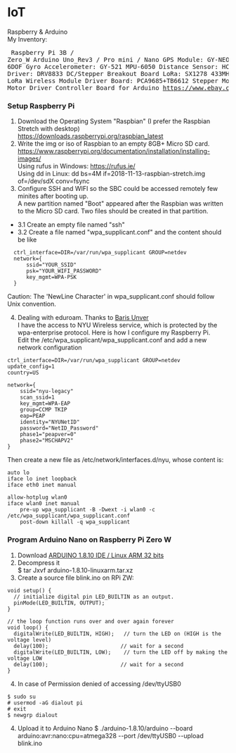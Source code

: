 # IoT
Raspberry &amp; Arduino<br>
My Inventory:  <pre>
    Raspberry Pi 3B / Zero_W
    Arduino Uno_Rev3 / Pro mini / Nano
    GPS Module: GY-NEO-6MV2
    3 Axis 6DOF Gyro Accelerometer: GY-521 MPU-6050
    Distance Sensor: HC-SR04
    Motor Driver: DRV8833 DC/Stepper Breakout Board
    LoRa: SX1278 433MHz 1W TTL LoRa Wireless Module
    Driver Board: PCA9685+TB6612 Stepper Motor Dual DC Motor Driver Controller Board for Arduino https://www.ebay.com/itm/311834775630
</pre>
### Setup Raspberry Pi 
1. Download the Operating System "Raspbian" (I prefer the Raspbian Stretch with desktop)<br>
https://downloads.raspberrypi.org/raspbian_latest 
2. Write the img or iso of Raspbian to an empty 8GB+ Micro SD card. <br>
https://www.raspberrypi.org/documentation/installation/installing-images/<br>
Using rufus in Windows: https://rufus.ie/<br>
Using dd in Linux: dd bs=4M if=2018-11-13-raspbian-stretch.img of=/dev/sdX conv=fsync
3. Configure SSH and WIFI so the SBC could be accessed remotely few minites after booting up.<br>
A new partition named "Boot" appeared after the Raspbian was written to the Micro SD card. Two files should be created in that partition. 
  - 3.1 Create an empty file named "ssh" 
  - 3.2 Create a file named "wpa_supplicant.conf" and the content should be like
```shell
  ctrl_interface=DIR=/var/run/wpa_supplicant GROUP=netdev
  network={
      ssid="YOUR_SSID"
      psk="YOUR_WIFI_PASSWORD"
      key_mgmt=WPA-PSK
  }
```
Caution: The 'NewLine Character' in wpa_supplicant.conf should follow Unix convention.  

4. Dealing with eduroam. Thanks to [Baris Unver](https://www.bunver.com/connecting-raspberry-pi-to-wpa2-enterprise-wireless-network/)<br>
I have the access to NYU Wireless service, which is protected by the wpa-enterprise protocol. Here is how I configure my Raspberry Pi. <br>
Edit the /etc/wpa_supplicant/wpa_supplicant.conf and add a new network configuration <br>
```shell
ctrl_interface=DIR=/var/run/wpa_supplicant GROUP=netdev
update_config=1
country=US

network={
    ssid="nyu-legacy"
    scan_ssid=1
    key_mgmt=WPA-EAP
    group=CCMP TKIP
    eap=PEAP
    identity="NYUNetID"
    password="NetID_Password"
    phase1="peapver=0"
    phase2="MSCHAPV2"
}
```
Then create a new file as /etc/network/interfaces.d/nyu, whose content is:<br>
```shell
auto lo
iface lo inet loopback
iface eth0 inet manual

allow-hotplug wlan0
iface wlan0 inet manual
    pre-up wpa_supplicant -B -Dwext -i wlan0 -c /etc/wpa_supplicant/wpa_supplicant.conf
    post-down killall -q wpa_supplicant
```
### Program Arduino Nano on Raspberry Pi Zero W
1. Download  [ARDUINO 1.8.10 IDE / Linux ARM 32 bits](https://www.arduino.cc/en/Main/Software)
2. Decompress it<br>
$ tar Jxvf arduino-1.8.10-linuxarm.tar.xz
3. Create a source file blink.ino on RPi ZW:
```
void setup() {
  // initialize digital pin LED_BUILTIN as an output.
  pinMode(LED_BUILTIN, OUTPUT);
}

// the loop function runs over and over again forever
void loop() {
  digitalWrite(LED_BUILTIN, HIGH);   // turn the LED on (HIGH is the voltage level)
  delay(100);                       // wait for a second
  digitalWrite(LED_BUILTIN, LOW);    // turn the LED off by making the voltage LOW
  delay(100);                       // wait for a second
}
```
4. In case of Permission denied of accessing /dev/ttyUSB0
```shell
$ sudo su
# usermod -aG dialout pi
# exit
$ newgrp dialout
```
4. Upload it to Arduino Nano
$ ./arduino-1.8.10/arduino --board arduino:avr:nano:cpu=atmega328 --port /dev/ttyUSB0 --upload blink.ino
